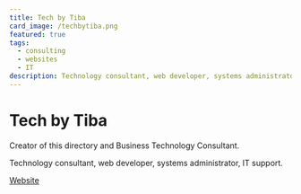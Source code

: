 ```yaml
---
title: Tech by Tiba
card_image: /techbytiba.png
featured: true
tags:
  - consulting
  - websites
  - IT
description: Technology consultant, web developer, systems administrator, IT support
---
```


# Tech by Tiba

Creator of this directory and Business Technology Consultant.

Technology consultant, web developer, systems administrator, IT support.

[Website](https://techbytiba.com)
